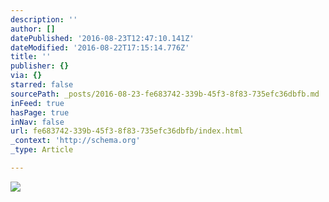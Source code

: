```yaml
---
description: ''
author: []
datePublished: '2016-08-23T12:47:10.141Z'
dateModified: '2016-08-22T17:15:14.776Z'
title: ''
publisher: {}
via: {}
starred: false
sourcePath: _posts/2016-08-23-fe683742-339b-45f3-8f83-735efc36dbfb.md
inFeed: true
hasPage: true
inNav: false
url: fe683742-339b-45f3-8f83-735efc36dbfb/index.html
_context: 'http://schema.org'
_type: Article

---
```

![](https://the-grid-user-content.s3-us-west-2.amazonaws.com/7c596ff6-5143-45a4-ac22-2ed49836b449.jpg)